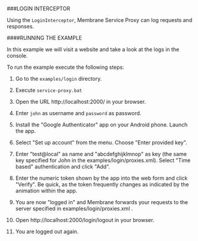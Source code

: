 ###LOGIN INTERCEPTOR

Using the `LoginInterceptor`, Membrane Service Proxy can log requests and responses.

####RUNNING THE EXAMPLE

In this example we will visit a website and take a look at the logs in the console. 

To run the example execute the following steps:

1. Go to the `examples/login` directory.

2. Execute `service-proxy.bat`

3. Open the URL http://localhost:2000/ in your browser.

4. Enter `john` as username and `password` as password.


5. Install the "Google Authenticator" app on your Android phone. Launch the app.

6. Select "Set up account" from the menu. Choose "Enter provided key".

7. Enter "test@local" as name and "abcdefghijklmnop" as key (the same key specified
   for John in the examples/login/proxies.xml). Select "Time based" authentication and click "Add".
   
8. Enter the numeric token shown by the app into the web form and click "Verify". Be
   quick, as the token frequently changes as indicated by the animation within the app.

9. You are now "logged in" and Membrane forwards your requests to the server specified
   in examples/login/proxies.xml .
   
10. Open http://localhost:2000/login/logout in your browser.

11. You are logged out again.